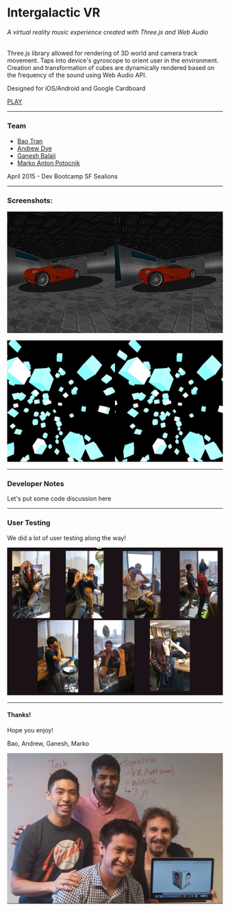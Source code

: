 # Intergalactic VR

###### A virtual reality music experience created with Three.js and Web Audio

Three.js library allowed for rendering of 3D world and camera track movement. Taps into device's gyroscope to orient user in the environment. Creation and transformation of cubes are dynamically rendered based on the frequency of the sound using Web Audio API. 


Designed for iOS/Android and Google Cardboard

[PLAY](http://sealions-vr.github.io)

---

### Team
* [Bao Tran](https://github.com/baottran)
* [Andrew Dye](https://github.com/adye20)
* [Ganesh Balaji](https://github.com/ganeshkbalaji)
* [Marko Anton Potocnik](https://github.com/antonpot)

April 2015 - Dev Bootcamp SF Sealions 

---

### Screenshots:

![car](images/car.jpg)

![blocks](images/blocks.jpg)

---

### Developer Notes

Let's put some code discussion here



---

### User Testing 

We did a lot of user testing along the way! 

![usertesting](images/usertesting.png)

---

#### Thanks! 

Hope you enjoy!

Bao, Andrew, Ganesh, Marko

![team](images/team.png)




